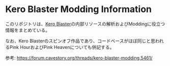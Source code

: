 # Kero Blaster Modding Information

このリポジトリは、[Kero Blaster](https://studiopixel.jp/keroblaster/index.html)の内部リソースの解析およびModdingに役立つ情報をまとめている。

なお、Kero Blasterのスピンオフ作品であり、コードベースがほぼ同じと思われるPink HourおよびPink Heavenについても併記する。

参考: https://forum.cavestory.org/threads/kero-blaster-modding.5461/